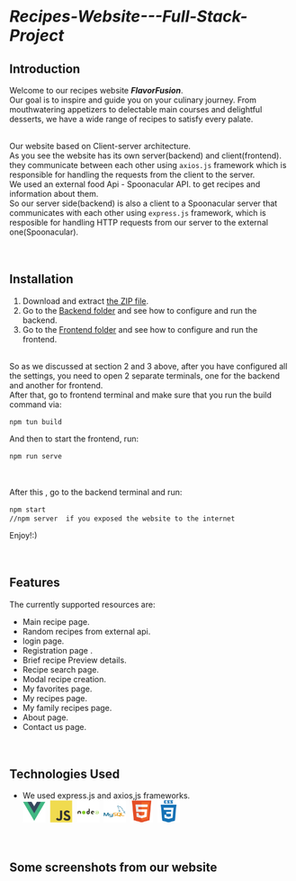 # ***Recipes-Website---Full-Stack-Project***


## Introduction
Welcome to our recipes website ***FlavorFusion***. <br>
Our goal is to inspire and guide you on your culinary journey. From mouthwatering appetizers to delectable main courses and delightful desserts, we have a wide range of recipes to satisfy every palate.<br><br>

Our website based on Client-server architecture.<br>
As you see the website has its own server(backend) and client(frontend). they communicate between each other using `axios.js` framework which is responsible for handling the requests from the client to the server.<br>
We used an external food Api - Spoonacular API. to get recipes and information about them.<br>
So our server side(backend) is also a client to a Spoonacular server that communicates with each other using `express.js` framework, which is resposible for handling HTTP requests from our server to the external one(Spoonacular).<br><br><br>



## Installation
1. Download and extract [the ZIP file](https://github.com/eliyaballout/Recipes-Website---Full-Stack-Project/archive/refs/heads/main.zip).
2. Go to the [Backend folder](https://github.com/eliyaballout/Recipes-Website---Full-Stack-Project/tree/main/Backend) and see how to configure and run the backend.
3. Go to the [Frontend folder](https://github.com/eliyaballout/Recipes-Website---Full-Stack-Project/tree/main/Frontend) and see how to configure and run the frontend.
<br><br>

So as we discussed at section 2 and 3 above, after you have configured all the settings, you need to open 2 separate terminals, one for the backend and another for frontend.<br>
After that, go to frontend terminal and make sure that you run the build command via:
```
npm tun build
```

And then to start the frontend, run:
```
npm run serve
```
<br><br>
After this , go to the backend terminal and run:
```
npm start
//npm server  if you exposed the website to the internet
```

Enjoy!:)
<br><br><br>



## Features

The currently supported resources are:

* Main recipe page.
* Random recipes from external api.
* login page.
* Registration page .
* Brief recipe Preview details.
* Recipe search page.
* Modal recipe creation.
* My favorites page.
* My recipes page.
* My family recipes page.
* About page.
* Contact us page.
<br><br><br>



## Technologies Used
* We used express.js and axios,js frameworks.<br>
<img src="https://github.com/devicons/devicon/blob/master/icons/vuejs/vuejs-original.svg" title="Vuejs" alt="Vuejs" width="40" height="40"/>&nbsp;
<img src="https://github.com/devicons/devicon/blob/master/icons/javascript/javascript-original.svg" title="JavaScript" alt="JavaScript" width="40" height="40"/>&nbsp;
<img src="https://github.com/devicons/devicon/blob/master/icons/nodejs/nodejs-original-wordmark.svg" title="NodeJS" alt="NodeJS" width="40" height="40"/>&nbsp;
<img src="https://github.com/devicons/devicon/blob/master/icons/mysql/mysql-original-wordmark.svg" title="MySQL"  alt="MySQL" width="40" height="40"/>&nbsp;
<img src="https://github.com/devicons/devicon/blob/master/icons/html5/html5-original.svg" title="HTML5" alt="HTML" width="40" height="40"/>&nbsp;
<img src="https://github.com/devicons/devicon/blob/master/icons/css3/css3-plain-wordmark.svg" title="CSS3" alt="CSS" width="40" height="40"/>&nbsp;
<br><br><br>



## Some screenshots from our website

